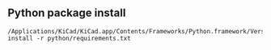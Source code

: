 
## Python package install

```
/Applications/KiCad/KiCad.app/Contents/Frameworks/Python.framework/Versions/3.9/bin/pip3 install -r python/requirements.txt 
```

